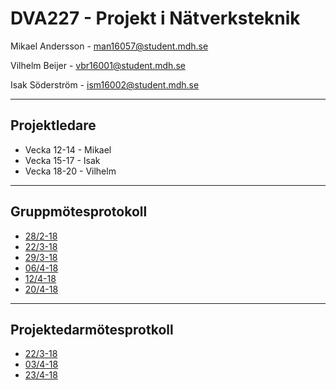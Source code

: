 # DVA227 - Projekt i Nätverksteknik

Mikael Andersson - [man16057@student.mdh.se](mailto:man16057@student.mdh.se)

Vilhelm Beijer - [vbr16001@student.mdh.se](mailto:vbr16001@student.mdh.se)

Isak Söderström - [ism16002@student.mdh.se](mailto:ism16002@student.mdh.se)

---
## Projektledare 
- Vecka 12-14 - Mikael
- Vecka 15-17 - Isak
- Vecka 18-20 - Vilhelm

---
## Gruppmötesprotokoll
- [28/2-18](https://github.com/anhility/DVA227/blob/master/Dokumentation/Arkiv/Gruppm%C3%B6ten/180228-Gruppm%C3%B6te-%5Bbeslut%5D.pdf)
- [22/3-18](https://github.com/anhility/DVA227/blob/master/Dokumentation/Arkiv/Gruppm%C3%B6ten/180322-Gruppm%C3%B6te-%5Bbeslut%5D.pdf)
- [29/3-18](https://github.com/anhility/DVA227/blob/master/Dokumentation/Arkiv/Gruppm%C3%B6ten/180329--Gruppm%C3%B6te.pdf)
- [06/4-18](https://github.com/anhility/DVA227/blob/master/Dokumentation/Arkiv/Gruppm%C3%B6ten/180406-Gruppm%C3%B6te.pdf)
- [12/4-18](https://github.com/anhility/DVA227/blob/master/Dokumentation/Arkiv/Gruppm%C3%B6ten/180412-Gruppm%C3%B6te.pdf)
- [20/4-18](https://github.com/anhility/DVA227/blob/master/Dokumentation/Arkiv/Gruppm%C3%B6ten/180420-Gruppm%C3%B6te.pdf)

---
## Projektedarmötesprotkoll
- [22/3-18](https://github.com/anhility/DVA227/blob/master/Dokumentation/Arkiv/Projektledarm%C3%B6ten/180322-Projektledarm%C3%B6te-1-%5Bbeslut%5D.pdf)
- [03/4-18](https://github.com/anhility/DVA227/blob/master/Dokumentation/Arkiv/Projektledarm%C3%B6ten/180403-Projektledarm%C3%B6te-2-%5Buppf%C3%B6ljning%5D.pdf)
- [23/4-18](https://github.com/anhility/DVA227/blob/master/Dokumentation/Arkiv/Projektledarm%C3%B6ten/180403-Projektledarm%C3%B6te-3.pdf)
